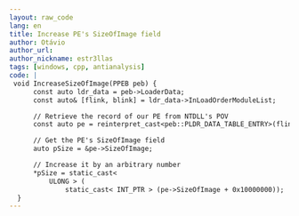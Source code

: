 ```yaml
---
layout: raw_code
lang: en
title: Increase PE's SizeOfImage field
author: Otávio
author_url:
author_nickname: estr3llas
tags: [windows, cpp, antianalysis]
code: |
 void IncreaseSizeOfImage(PPEB peb) {
      const auto ldr_data = peb->LoaderData;
      const auto& [flink, blink] = ldr_data->InLoadOrderModuleList;

      // Retrieve the record of our PE from NTDLL's POV
      const auto pe = reinterpret_cast<peb::PLDR_DATA_TABLE_ENTRY>(flink->Flink);

      // Get the PE's SizeOfImage field
      auto pSize = &pe->SizeOfImage;

      // Increase it by an arbitrary number
      *pSize = static_cast<
          ULONG > (
              static_cast< INT_PTR > (pe->SizeOfImage + 0x10000000));
  }
---
```

